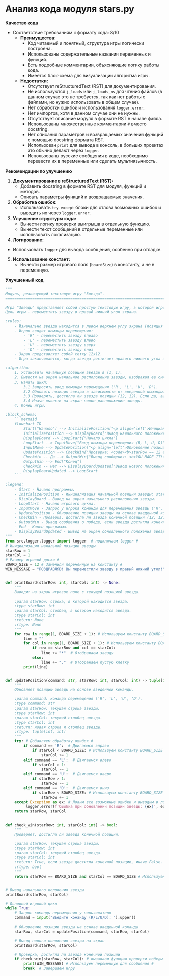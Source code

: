 # Анализ кода модуля stars.py

**Качество кода**
- Соответствие требованиям к формату кода: 8/10
    - **Преимущества:**
        - Код читаемый и понятный, структура игры логически построена.
        - Использованы содержательные названия переменных и функций.
        - Есть подробные комментарии, объясняющие логику работы кода.
        - Имеется блок-схема для визуализации алгоритма игры.
    - **Недостатки:**
        - Отсутствует reStructuredText (RST) для документирования.
        - Не используются `j_loads` или `j_loads_ns` для чтения файлов (в данном случае это не требуется, так как нет работы с файлами, но нужно использовать в общем случае).
        - Нет обработки ошибок и использования `logger.error`.
        - Нет импортов, хотя в данном случае они не нужны.
        - Отсутствует описание модуля в формате RST в начале файла.
        - Использованы множественные комментарии `#` вместо docstring.
        - Нет описания параметров и возвращаемых значений функций с помощью docstring формата RST.
        - Использован `print` для вывода в консоль, в больших проектах это обычно делают через `logger`.
        - Использованы русские сообщения в коде, необходимо перевести их в переменные или сделать мультиязычность.

**Рекомендации по улучшению**

1.  **Документирование в reStructuredText (RST):**
    - Добавить docstring в формате RST для модуля, функций и методов.
    - Описать параметры функций и возвращаемые значения.
2.  **Обработка ошибок:**
    - Использовать `try-except` блоки для отлова возможных ошибок и выводить их через `logger.error`.
3.  **Улучшение структуры кода:**
    - Вынести логику проверки выигрыша в отдельную функцию.
    - Вынести текст сообщений в отдельные переменные или использовать локализацию.
4.  **Логирование:**
   - Использовать `logger` для вывода сообщений, особенно при отладке.
5.  **Использование констант:**
    - Вынести размер игрового поля (`boardSize`) в константу, а не в переменную.

**Улучшенный код**

```python
"""
Модуль, реализующий текстовую игру "Звезды".
=========================================================================================

Игра "Звезды" представляет собой простую текстовую игру, в которой игрок управляет положением "звезды" на экране, вводя команды для ее перемещения.
Цель игры - переместить звезду в правый нижний угол экрана.

:rules:
    - Изначально звезда находится в левом верхнем углу экрана (позиция 1,1).
    - Игрок вводит команды перемещения:
        - 'R' - переместить звезду вправо
        - 'L' - переместить звезду влево
        - 'U' - переместить звезду вверх
        - 'D' - переместить звезду вниз
    - Экран представляет собой сетку 12x12.
    - Игра заканчивается, когда звезда достигает правого нижнего угла экрана (позиция 12,12).

:algorithm:
    1. Установить начальную позицию звезды в (1, 1).
    2. Вывести на экран начальное расположение звезды, изображая ее символом "*".
    3. Начать цикл:
        3.1 Запросить ввод команды перемещения ('R', 'L', 'U', 'D').
        3.2 Обновить позицию звезды в зависимости от введенной команды.
        3.3 Проверить, достигла ли звезда позиции (12, 12). Если да, вывести сообщение о победе и завершить игру.
        3.4 Иначе вывести на экран новое расположение звезды.
    4. Конец игры.

:block_schema:
    ```mermaid
    flowchart TD
        Start["Начало"] --> InitializePosition["<p align='left'>Инициализация позиции звезды:\n    <code><b>\n    starRow = 1\n    starCol = 1\n    </b></code></p>"]
        InitializePosition --> DisplayBoard["Вывод начального положения звезды"]
        DisplayBoard --> LoopStart{"Начало цикла"}
        LoopStart --> InputMove["Ввод команды перемещения (R, L, U, D)"]
        InputMove --> UpdatePosition["<p align='left'>Обновление позиции звезды:\n    <code><b>\n    starRow, starCol = updatePosition(command, starRow, starCol)\n    </b></code></p>"]
        UpdatePosition --> CheckWin{"Проверка: <code><b>starRow == 12 and starCol == 12?</b></code>"}
        CheckWin -- Да --> OutputWin["Вывод сообщения: <b>YOU MADE IT!</b>"]
        OutputWin --> End["Конец"]
        CheckWin -- Нет --> DisplayBoardUpdated["Вывод нового положения звезды"]
        DisplayBoardUpdated --> LoopStart
    ```

:legend:
    - Start - Начало программы.
    - InitializePosition - Инициализация начальной позиции звезды: starRow (строка) и starCol (столбец) устанавливаются в 1.
    - DisplayBoard - Вывод на экран начального расположения звезды.
    - LoopStart - Начало игрового цикла.
    - InputMove - Запрос у игрока команды для перемещения звезды ('R', 'L', 'U', 'D').
    - UpdatePosition - Обновление позиции звезды на основе введенной команды.
    - CheckWin - Проверка, достигла ли звезда конечной позиции (12, 12).
    - OutputWin - Вывод сообщения о победе, если звезда достигла конечной позиции.
    - End - Конец программы.
    - DisplayBoardUpdated - Вывод на экран обновленного положения звезды.
"""
from src.logger.logger import logger  # подключаем logger #
# Инициализация начальной позиции звезды
starRow = 1
starCol = 1
# Размер игровой доски #
BOARD_SIZE = 12 # Заменили переменную на константу #
WIN_MESSAGE = "ПОЗДРАВЛЯЮ! Вы переместили звезду в правый нижний угол!"  # Сообщение о победе #


def printBoard(starRow: int, starCol: int) -> None:
    """
    Выводит на экран игровое поле с текущей позицией звезды.

    :param starRow: строка, в которой находится звезда.
    :type starRow: int
    :param starCol: столбец, в котором находится звезда.
    :type starCol: int
    :return: None
    :rtype: None
    """
    for row in range(1, BOARD_SIZE + 1): # Используем константу BOARD_SIZE #
        line = ""
        for col in range(1, BOARD_SIZE + 1): # Используем константу BOARD_SIZE #
            if row == starRow and col == starCol:
                line += "*"  # Отображаем звезду
            else:
                line += "."  # Отображаем пустую клетку
        print(line)


def updatePosition(command: str, starRow: int, starCol: int) -> tuple[int, int]:
    """
    Обновляет позицию звезды на основе введенной команды.

    :param command: команда перемещения ('R', 'L', 'U', 'D').
    :type command: str
    :param starRow: текущая строка звезды.
    :type starRow: int
    :param starCol: текущий столбец звезды.
    :type starCol: int
    :return: новая строка и столбец звезды.
    :rtype: tuple[int, int]
    """
    try: # Добавляем обработку ошибок #
        if command == 'R':  # Двигаемся вправо
            if starCol < BOARD_SIZE: # Используем константу BOARD_SIZE #
                starCol += 1
        elif command == 'L':  # Двигаемся влево
            if starCol > 1:
                starCol -= 1
        elif command == 'U':  # Двигаемся вверх
            if starRow > 1:
                starRow -= 1
        elif command == 'D':  # Двигаемся вниз
            if starRow < BOARD_SIZE: # Используем константу BOARD_SIZE #
                starRow += 1
    except Exception as ex: # Ловим все возможные ошибки и выводим в лог #
         logger.error(f'Ошибка при обновлении позиции звезды: {ex}', exc_info=True) # выводим сообщение об ошибке с деталями #
    return starRow, starCol


def check_win(starRow: int, starCol: int) -> bool:
    """
    Проверяет, достигла ли звезда конечной позиции.

    :param starRow: текущая строка звезды.
    :type starRow: int
    :param starCol: текущий столбец звезды.
    :type starCol: int
    :return: True, если звезда достигла конечной позиции, иначе False.
    :rtype: bool
    """
    return starRow == BOARD_SIZE and starCol == BOARD_SIZE # Используем константу BOARD_SIZE #


# Вывод начального положения звезды
printBoard(starRow, starCol)

# Основной игровой цикл
while True:
    # Запрос команды перемещения у пользователя
    command = input("Введите команду (R/L/U/D): ").upper()

    # Обновление позиции звезды на основе введенной команды
    starRow, starCol = updatePosition(command, starRow, starCol)

    # Вывод нового положения звезды на экран
    printBoard(starRow, starCol)

    # Проверка, достигла ли звезда конечной позиции
    if check_win(starRow, starCol): # вызываем функцию проверки победы #
        print(WIN_MESSAGE) # Используем переменную для сообщения #
        break  # Завершаем игру

```